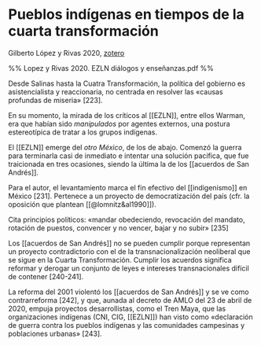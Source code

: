 # Pueblos indígenas en tiempos de la cuarta transformación
Gilberto López y Rivas 2020, [zotero](zotero://select/items/@lopezyrivas2020)

%% Lopez y Rivas 2020. EZLN diálogos y enseñanzas.pdf %%

Desde Salinas hasta la Cuatra Transformación, la política del gobierno es asistencialista y reaccionaria, no centrada en resolver las «causas profundas de miseria» [223].

En su momento, la mirada de los críticos al [[EZLN]], entre ellos Warman, era que habían sido *manipulados* por agentes externos, una postura estereotípica de tratar a los grupos indígenas.

El [[EZLN]] emerge del *otro México*, de los de abajo. Comenzó la guerra para terminarla casi de inmediato e intentar una solución pacífica, que fue traicionada en tres ocasiones, siendo la última la de los [[acuerdos de San Andrés]].

Para el autor, el levantamiento marca el fin efectivo del [[indigenismo]] en México [231]. Pertenece a un proyecto de democratización del país (cfr. la oposición que plantean [[@lomnitz&al1990]]). 

Cita principios políticos: «mandar obedeciendo, revocación del mandato, rotación de puestos, convencer y no vencer, bajar y no subir» [235]

Los [[acuerdos de San Andrés]] no se pueden cumplir porque representan un proyecto contradictorio con el de la transnacionalización neoliberal que se sigue en la Cuarta Transformación. Cumplir los acuerdos significa reformar y derogar un conjunto de leyes e intereses transnacionales difícil de contener [240-241].

La reforma del 2001 violentó los [[acuerdos de San Andrés]] y se ve como contrarreforma [242], y que, aunada al decreto de AMLO del 23 de abril de 2020, empuja proyectos desarrollistas, como el Tren Maya, que las organizaciones indígenas (CNI, CIG, [[EZLN]]) han visto como «declaración de guerra contra los pueblos indígenas y las comunidades campesinas y poblaciones urbanas» [243].
